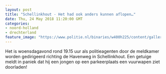 ```yaml
---
layout: post
title: "Schellinkhout - Het had ook anders kunnen aflopen…"
date: Thu, 24 May 2018 11:20:00 GMT
categories: 
- noord-holland 
- drechterland 
feature_image: "https://www.politie.nl/binaries/w400h225/content/gallery/politie/gezocht/gestolen-gevonden/2018/mei/04-nh/nepvuurwapenschellinkhout.jpg"
---
```


Het is woensdagavond rond 19.15 uur als politieagenten door de meldkamer worden gedirigeerd richting de Havenweg in Schellinkhout. Een getuige meldt in paniek dat hij een jongen op een parkeerplaats een vuurwapen ziet doorladen!
